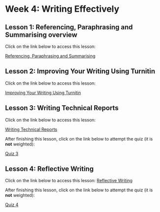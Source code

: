 # Week 4: Writing Effectively

## Lesson 1: Referencing, Paraphrasing and Summarising overview
Click on the link below to access this lesson:

[Referencing, Paraphrasing and Summarising](https://wattlecourses.anu.edu.au/mod/lesson/view.php?id=2805693)

## Lesson 2: Improving Your Writing Using Turnitin
Click on the link below to access this lesson:

[Improving Your Writing Using Turnitin](https://wattlecourses.anu.edu.au/mod/lesson/view.php?id=2805694)

## Lesson 3: Writing Technical Reports
Click on the link below to access this lesson:

[Writing Technical Reports](https://wattlecourses.anu.edu.au/mod/lesson/view.php?id=2805696)

After finishing this lesson, click on the link below to attempt the quiz (it is **not** weighted):

[Quiz 3](https://wattlecourses.anu.edu.au/mod/quiz/view.php?id=2805697)

## Lesson 4: Reflective Writing
Click on the link below to access this lesson:
[Reflective Writing](https://wattlecourses.anu.edu.au/mod/lesson/view.php?id=2805698)

After finishing this lesson, click on the link below to attempt the quiz (it is **not** weighted):

[Quiz 4](https://wattlecourses.anu.edu.au/mod/quiz/view.php?id=2805699)
